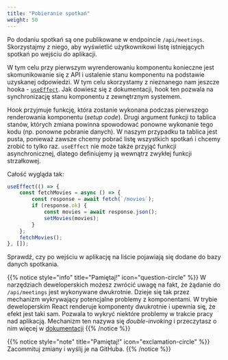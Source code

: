 ```yaml
---
title: "Pobieranie spotkań"
weight: 50
---
```


Po dodaniu spotkań są one publikowane w endpoincie `/api/meetings`. Skorzystajmy z niego,
aby wyświetlić użytkownikowi listę istniejących spotkań po wejściu do aplikacji.

W tym celu przy pierwszym wyrenderowaniu komponentu konieczne jest skomunikowanie się z API
i ustalenie stanu komponentu na podstawie uzyskanej odpowiedzi. W tym celu skorzystamy
z nieznanego nam jeszcze hooka - [`useEffect`](https://react.dev/reference/react/useEffect).
Jak dowiesz się z dokumentacji, hook ten pozwala na synchronizację stanu komponentu
z zewnętrznym systemem.

Hook przyjmuje funkcję, która zostanie wykonana podczas pierwszego renderowania
komponentu (_setup code_). Drugi argument funkcji to tablica stanów, których zmiana
powinna spowodować ponowne wykonanie tego kodu (np. ponowne pobranie danych). W naszym
przypadku ta tablica jest pusta, ponieważ zawsze chcemy pobrać listę wszystkich spotkań
i chcemy zrobić to tylko raz. `useEffect` nie może także przyjąć funkcji asynchronicznej,
dlatego definiujemy ją wewnątrz zwykłej funkcji strzałkowej.

Całość wygląda tak:

```jsx
useEffect(() => {
    const fetchMovies = async () => {
        const response = await fetch(`/movies`);
        if (response.ok) {
            const movies = await response.json();
            setMovies(movies);
        }
    };
    fetchMovies();
}, []);
```

Sprawdź, czy po wejściu w aplikację na liście pojawiają się dodane do bazy danych spotkania.

{{% notice style="info" title="Pamiętaj!" icon="question-circle" %}}
W narzędziach deweloperskich możesz zwrócić uwagę na fakt, że żądanie do
`/api/meetings` jest wykonywane dwukrotnie. Dzieje się tak przez mechanizm
wykrywający potencjalne problemy z komponentami. W trybie deweloperskim
React renderuje komponenty dwukrotnie i upewnia się, że efekt jest taki sam.
Pozwala to wykryć niektóre problemy w trakcie pracy nad aplikacją. Mechanizm ten
nazywa się _double-invoking_ i przeczytasz o nim więcej w
[dokumentacji](https://legacy.reactjs.org/docs/strict-mode.html#detecting-unexpected-side-effects)
{{% /notice %}}

{{% notice style="note" title="Pamiętaj!" icon="exclamation-circle" %}}
Zacommituj zmiany i wyślij je na GitHuba.
{{% /notice %}}
